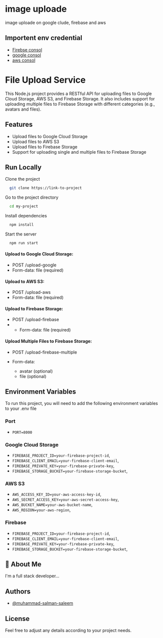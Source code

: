 
# image uploade

image uploade on google clude, firebase and aws


## Importent env credential

 - [Firebse consol](https://console.firebase.google.com/)
 - [google consol](https://console.cloud.google.com/)
 - [aws consol](https://console.aws.amazon.com/console/home)


# File Upload Service

This Node.js project provides a RESTful API for uploading files to Google Cloud Storage, AWS S3, and Firebase Storage. It also includes support for uploading multiple files to Firebase Storage with different categories (e.g., avatars and files).

## Features

- Upload files to Google Cloud Storage
- Upload files to AWS S3
- Upload files to Firebase Storage
- Support for uploading single and multiple files to Firebase Storage


## Run Locally

Clone the project

```bash
  git clone https://link-to-project
```

Go to the project directory

```bash
  cd my-project
```

Install dependencies

```bash
  npm install
```

Start the server

```bash
  npm run start
```


#### Upload to Google Cloud Storage:

- POST /upload-google
- Form-data: file (required)

#### Upload to AWS S3:

- POST /upload-aws
- Form-data: file (required)

#### Upload to Firebase Storage:

- POST /upload-firebase
- - Form-data: file (required)

#### Upload Multiple Files to Firebase Storage:

- POST /upload-firebase-multiple
- Form-data:

    - avatar (optional)
    - file (optional)
## Environment Variables

To run this project, you will need to add the following environment variables to your .env file
### Port
- `PORT=8000`

### Google Cloud Storage
- `FIREBASE_PROJECT_ID=your-firebase-project-id`,
- `FIREBASE_CLIENT_EMAIL=your-firebase-client-email`,
- `FIREBASE_PRIVATE_KEY=your-firebase-private-key`,
- `FIREBASE_STORAGE_BUCKET=your-firebase-storage-bucket`,

### AWS S3
- `AWS_ACCESS_KEY_ID=your-aws-access-key-id`,
- `AWS_SECRET_ACCESS_KEY=your-aws-secret-access-key`,
- `AWS_BUCKET_NAME=your-aws-bucket-name`,
- `AWS_REGION=your-aws-region`,

### Firebase
- `FIREBASE_PROJECT_ID=your-firebase-project-id`,
- `FIREBASE_CLIENT_EMAIL=your-firebase-client-email`,
- `FIREBASE_PRIVATE_KEY=your-firebase-private-key`,
- `FIREBASE_STORAGE_BUCKET=your-firebase-storage-bucket`,


## 🚀 About Me
I'm a full stack developer...


## Authors

- [@muhammad-salman-saleem](https://github.com/muhammad-salman-saleem)

## License

Feel free to adjust any details according to your project needs.